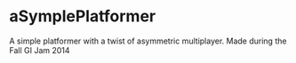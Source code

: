 aSymplePlatformer
=================

A simple platformer with a twist of asymmetric multiplayer. Made during the Fall GI Jam 2014
